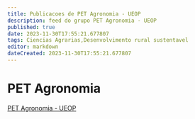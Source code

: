 ```yaml
---
title: Publicacoes de PET Agronomia - UEOP
description: feed do grupo PET Agronomia - UEOP
published: true
date: 2023-11-30T17:55:21.677807
tags: Ciencias Agrarias,Desenvolvimento rural sustentavel
editor: markdown
dateCreated: 2023-11-30T17:55:21.677807
---
```


# PET Agronomia
[PET Agronomia - UEOP](/grupo/244PETAgronomiaUEOP.md)